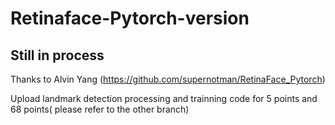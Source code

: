 # Retinaface-Pytorch-version
## Still in process

Thanks to Alvin Yang (https://github.com/supernotman/RetinaFace_Pytorch)

Upload landmark detection processing and trainning code for 5 points and 68 points( please refer to the other branch)
